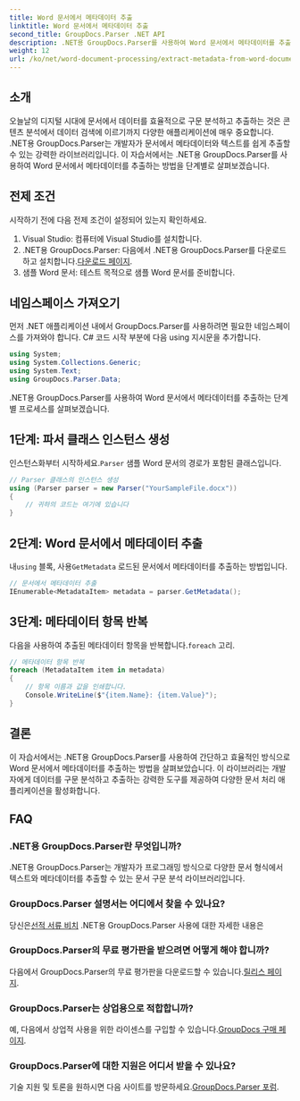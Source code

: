 ```yaml
---
title: Word 문서에서 메타데이터 추출
linktitle: Word 문서에서 메타데이터 추출
second_title: GroupDocs.Parser .NET API
description: .NET용 GroupDocs.Parser를 사용하여 Word 문서에서 메타데이터를 추출하는 방법을 알아보세요. 문서 정보를 구문 분석하고 검색하는 쉬운 단계입니다.
weight: 12
url: /ko/net/word-document-processing/extract-metadata-from-word-document/
---
```

## 소개
오늘날의 디지털 시대에 문서에서 데이터를 효율적으로 구문 분석하고 추출하는 것은 콘텐츠 분석에서 데이터 검색에 이르기까지 다양한 애플리케이션에 매우 중요합니다. .NET용 GroupDocs.Parser는 개발자가 문서에서 메타데이터와 텍스트를 쉽게 추출할 수 있는 강력한 라이브러리입니다. 이 자습서에서는 .NET용 GroupDocs.Parser를 사용하여 Word 문서에서 메타데이터를 추출하는 방법을 단계별로 살펴보겠습니다.
## 전제 조건
시작하기 전에 다음 전제 조건이 설정되어 있는지 확인하세요.
1. Visual Studio: 컴퓨터에 Visual Studio를 설치합니다.
2.  .NET용 GroupDocs.Parser: 다음에서 .NET용 GroupDocs.Parser를 다운로드하고 설치합니다.[다운로드 페이지](https://releases.groupdocs.com/parser/net/).
3. 샘플 Word 문서: 테스트 목적으로 샘플 Word 문서를 준비합니다.
## 네임스페이스 가져오기
먼저 .NET 애플리케이션 내에서 GroupDocs.Parser를 사용하려면 필요한 네임스페이스를 가져와야 합니다. C# 코드 시작 부분에 다음 using 지시문을 추가합니다.
```csharp
using System;
using System.Collections.Generic;
using System.Text;
using GroupDocs.Parser.Data;
```
.NET용 GroupDocs.Parser를 사용하여 Word 문서에서 메타데이터를 추출하는 단계별 프로세스를 살펴보겠습니다.
## 1단계: 파서 클래스 인스턴스 생성
 인스턴스화부터 시작하세요.`Parser` 샘플 Word 문서의 경로가 포함된 클래스입니다.
```csharp
// Parser 클래스의 인스턴스 생성
using (Parser parser = new Parser("YourSampleFile.docx"))
{
    // 귀하의 코드는 여기에 있습니다
}
```
## 2단계: Word 문서에서 메타데이터 추출
 내`using` 블록, 사용`GetMetadata` 로드된 문서에서 메타데이터를 추출하는 방법입니다.
```csharp
// 문서에서 메타데이터 추출
IEnumerable<MetadataItem> metadata = parser.GetMetadata();
```
## 3단계: 메타데이터 항목 반복
 다음을 사용하여 추출된 메타데이터 항목을 반복합니다.`foreach` 고리.
```csharp
// 메타데이터 항목 반복
foreach (MetadataItem item in metadata)
{
    // 항목 이름과 값을 인쇄합니다.
    Console.WriteLine($"{item.Name}: {item.Value}");
}
```
## 결론
이 자습서에서는 .NET용 GroupDocs.Parser를 사용하여 간단하고 효율적인 방식으로 Word 문서에서 메타데이터를 추출하는 방법을 살펴보았습니다. 이 라이브러리는 개발자에게 데이터를 구문 분석하고 추출하는 강력한 도구를 제공하여 다양한 문서 처리 애플리케이션을 활성화합니다.

## FAQ
### .NET용 GroupDocs.Parser란 무엇입니까?
.NET용 GroupDocs.Parser는 개발자가 프로그래밍 방식으로 다양한 문서 형식에서 텍스트와 메타데이터를 추출할 수 있는 문서 구문 분석 라이브러리입니다.
### GroupDocs.Parser 설명서는 어디에서 찾을 수 있나요?
 당신은[선적 서류 비치](https://tutorials.groupdocs.com/parser/net/) .NET용 GroupDocs.Parser 사용에 대한 자세한 내용은
### GroupDocs.Parser의 무료 평가판을 받으려면 어떻게 해야 합니까?
 다음에서 GroupDocs.Parser의 무료 평가판을 다운로드할 수 있습니다.[릴리스 페이지](https://releases.groupdocs.com/).
### GroupDocs.Parser는 상업용으로 적합합니까?
 예, 다음에서 상업적 사용을 위한 라이센스를 구입할 수 있습니다.[GroupDocs 구매 페이지](https://purchase.groupdocs.com/buy).
### GroupDocs.Parser에 대한 지원은 어디서 받을 수 있나요?
 기술 지원 및 토론을 원하시면 다음 사이트를 방문하세요.[GroupDocs.Parser 포럼](https://forum.groupdocs.com/c/parser/17).